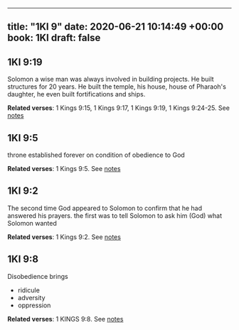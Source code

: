 
---
title: "1KI 9"
date: 2020-06-21 10:14:49 +00:00
book: 1KI
draft: false
---

## 1KI 9:19

Solomon a wise man was always involved in building projects. He built structures for 20 years. He built the temple, his house, house of Pharaoh's daughter, he even built fortifications and ships.

**Related verses**: 1 Kings 9:15, 1 Kings 9:17, 1 Kings 9:19, 1 Kings 9:24-25. See [notes](https://my.bible.com/notes/3456764914445312189)


## 1KI 9:5

throne established forever on condition of obedience to God

**Related verses**: 1 Kings 9:5. See [notes](https://my.bible.com/notes/3455501749355012830)


## 1KI 9:2

The second time God appeared to Solomon to confirm that he had answered his prayers. the first was to tell Solomon to ask him (God) what Solomon wanted

**Related verses**: 1 Kings 9:2. See [notes](https://my.bible.com/notes/3455501292679193306)


## 1KI 9:8

Disobedience brings
- ridicule 
- adversity
- oppression

**Related verses**: 1 KINGS 9:8. See [notes](https://my.bible.com/notes/2652869248712171744)

